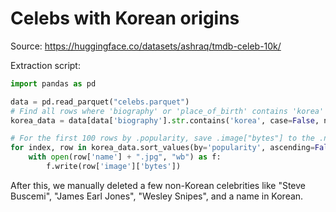 # Celebs with Korean origins

Source: <https://huggingface.co/datasets/ashraq/tmdb-celeb-10k/>

Extraction script:

```python
import pandas as pd

data = pd.read_parquet("celebs.parquet")
# Find all rows where 'biography' or 'place_of_birth' contains 'korea' - case insensitive
korea_data = data[data['biography'].str.contains('korea', case=False, na=False) | data['place_of_birth'].str.contains('korea', case=False, na=False)]

# For the first 100 rows by .popularity, save .image["bytes"] to the .name + ".jpg"
for index, row in korea_data.sort_values(by='popularity', ascending=False)[:100].iterrows():
    with open(row['name'] + ".jpg", "wb") as f:
        f.write(row['image']['bytes'])
```

After this, we manually deleted a few non-Korean celebrities like "Steve Buscemi", "James Earl Jones", "Wesley Snipes", and a name in Korean.
